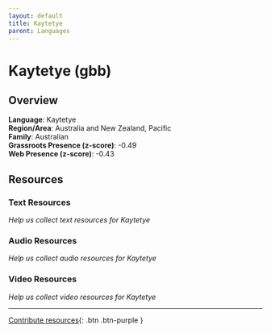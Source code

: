 ```yaml
---
layout: default
title: Kaytetye
parent: Languages
---
```


# Kaytetye (gbb)

## Overview

**Language**: Kaytetye  
**Region/Area**: Australia and New Zealand, Pacific  
**Family**: Australian  
**Grassroots Presence (z-score)**: -0.49  
**Web Presence (z-score)**: -0.43  

## Resources

### Text Resources
*Help us collect text resources for Kaytetye*

### Audio Resources
*Help us collect audio resources for Kaytetye*

### Video Resources
*Help us collect video resources for Kaytetye*

---

[Contribute resources](https://forms.office.com/e/1SfLJx3u1r){: .btn .btn-purple }
